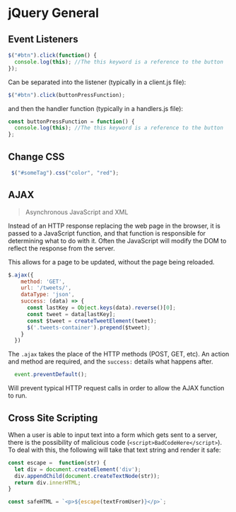 # jQuery General

## Event Listeners

```js
$("#btn").click(function() {
  console.log(this); //The this keyword is a reference to the button
});
```

Can be separated into the listener (typically in a client.js file):
```js
$("#btn").click(buttonPressFunction);
```
and then the handler function (typically in a handlers.js file):
```js
const buttonPressFunction = function() {
  console.log(this); //The this keyword is a reference to the button
};
```

## Change CSS

```js
 $("#someTag").css("color", "red");
 ```


 ## AJAX

 > Asynchronous JavaScript and XML

 Instead of an HTTP response replacing the web page in the browser, it is passed to a JavaScript function, and that function is responsible for determining what to do with it. Often the JavaScript will modify the DOM to reflect the response from the server.

 This allows for a page to be updated, without the page being reloaded. 

 ```js
 $.ajax({
     method: 'GET',
     url: '/tweets/',
     dataType: 'json',
     success: (data) => {
       const lastKey = Object.keys(data).reverse()[0];
       const tweet = data[lastKey];
       const $tweet = createTweetElement(tweet);
       $('.tweets-container').prepend($tweet);
     }
   })
```
The `.ajax` takes the place of the HTTP methods (POST, GET, etc). An action and method are required, and the `success:` details what happens after.

```js
  event.preventDefault();
```
Will prevent typical HTTP request calls in order to allow the AJAX function to run.

## Cross Site Scripting

When a user is able to input text into a form which gets sent to a server, there is the possibility of malicious code (`<script>BadCodeHere</script>`). To deal with this, the following will take that text string and render it safe:

```js
const escape =  function(str) {
  let div = document.createElement('div');
  div.appendChild(document.createTextNode(str));
  return div.innerHTML;
}

const safeHTML = `<p>${escape(textFromUser)}</p>`;
```

